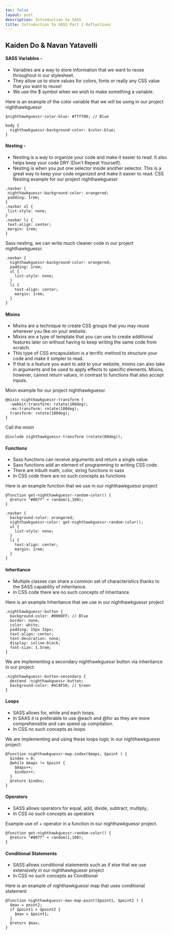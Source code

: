 ```yaml
---
toc: false
layout: post
description: Introduction to SASS 
title: Introduction to SASS Part 1 Reflections
---
```


## Kaiden Do & Navan Yatavelli  

#### SASS Variables -
- Variables are a way to store information that we want to reuse throughout in our stylesheet.
- They allow us to store values for colors, fonts or really any CSS value that you want to reuse!
- We use the $ symbol when we wish to make something a variable.

Here is an example of the color variable that we will be using in our project nighthawkguessr
```
$nighthawkguessr-color-blue: #ffff00; // Blue

body {
  nighthawkguessr-background-color: $color-blue;
}
```

#### Nesting - 
- Nesting is a way to organize your code and make it easier to read. It also helps keep your code DRY (Don't Repeat Yourself).
- Nesting is when you put one selector inside another selector. This is a great way to keep your code organized and make it easier to read.
 CSS Nesting example for our project nighthawkguessr
 ```
 .navbar {
  nighthawkguessr-background-color: orangered;
  padding: 1rem;
}
.navbar ul {
  list-style: none;
}
.navbar li {
  text-align: center;
  margin: 1rem;
}
```

Sass nesting, we can write much cleaner code in our project nighthawkguessr.

```
.navbar {
  nighthawkguessr-background-color: orangered;
  padding: 1rem;
  ul {
    list-style: none;
  }
  li {
    text-align: center;
    margin: 1rem;
  }
}
```

#### Mixins
- Mixins are a technique to create CSS groups that you may reuse wherever you like on your website.
- Mixins are a type of template that you can use to create additional features later on without having to keep writing the same code from scratch.
- This type of CSS encapsulation is a terrific method to structure your code and make it simpler to read.
- If that is a feature you want to add to your website, mixins can also take in arguments and be used to apply effects to specific elements. Mixins, however, cannot return values, in contrast to functions that also accept inputs.

Mixin example for our project nighthawkguessr.

```
@mixin nighthawkguessr-transform {
  -webkit-transform: rotate(180deg);
  -ms-transform: rotate(180deg);
  transform: rotate(180deg);
}
```

Call the mixin
```
@include nighthawkguessr-transform (rotate(80deg));
```

#### Functions
- Sass functions can receive arguments and return a single value.
- Sass functions add an element of programming to writing CSS code.
- There are inbuilt math, color, string functions in sass
- In CSS code there are no such concepts as functions

Here is an example function that we use in our nighthawkguessr project

```
@function get-nighthawkguessr-random-color() {
  @return "#007f" + random(1,100);
}

.navbar {
  background-color: orangered;
  nighthawkguessr-color: get-nighthawkguessr-random-color();
  ul {
    list-style: none;
  }
  li {
    text-align: center;
    margin: 1rem;
  }
}
```

#### Inheritance
- Multiple classes can share a common set of characteristics thanks to the SASS capability of inheritance.
- In CSS code there are no such concepts of Inheritance

Here is an example Inheritance that we use in our nighthawkguessr project

```
.nighthawkguessr-button {
  background-color: #0000FF; // Blue
  border: none;
  color: white;
  padding: 15px 32px;
  text-align: center;
  text-decoration: none;
  display: inline-block;
  font-size: 1.5rem;
}
```

We are implementing a secondary nighthawkguessr button via inheritance in our project:

```
.nighthawkguessr-button-secondary {
  @extend .nighthawkguessr-button;
  background-color: #4CAF50; // Green
}  
```

#### Loops 
- SASS allows for, while and each loops.
- In SAAS it is preferable to use @each and @for as they are more comprehensible and can speed up compilation.
- In CSS no such concepts as loops

We are implementing and using these loops logic in  our nighthawkguessr  project:

```
@function nighthawkguessr-map-index($maps, $point ) {
  $index = 0;
  @while $maps != $point {
    $maps++;
    $index++;
  }
  @return $index;
}
```

#### Operators 
- SASS allows operators for equal, add, divide, subtract, multiply,.
- In CSS no such concepts as operators

Example use of + operator in a function in our nighthawkguessr project.

```
@function get-nighthawkguessr-random-color() {
  @return "#007f" + random(1,100);
}
```

#### Conditional Statements
-  SASS allows conditional statements such as if else that we use extensively in our  nighthawkguessr project
-  In CSS no such concepts as Conditional

Here is an example of nighthawkguessr map that uses conditional statement

```
@function nighthawkguessr-max-map-point($point1, $point2 ) {
  $max = point2;
  if $point1 > $point2 {
    $max = $point1;
  }
  @return $max;
}
```
